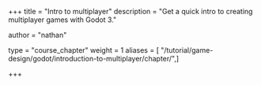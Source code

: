 +++
title = "Intro to multiplayer"
description = "Get a quick intro to creating multiplayer games with Godot 3."

author = "nathan"

type = "course_chapter"
weight = 1
aliases = [ "/tutorial/game-design/godot/introduction-to-multiplayer/chapter/",]

+++
